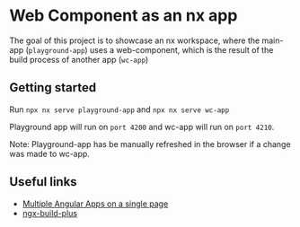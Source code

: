 # Web Component as an nx app

The goal of this project is to showcase an nx workspace, where the main-app (`playground-app`) uses a web-component, which is the result of the build process of another app (`wc-app`)

## Getting started

Run `npx nx serve playground-app` and `npx nx serve wc-app`

Playground app will run on `port 4200` and wc-app will run on `port 4210`.

Note: Playground-app has be manually refreshed in the browser if a change was made to wc-app.

## Useful links

- [Multiple Angular Apps on a single page](https://medium.com/swlh/multiple-angular-apps-on-a-single-page-9f49bc863177)
- [ngx-build-plus](https://github.com/manfredsteyer/ngx-build-plus)

